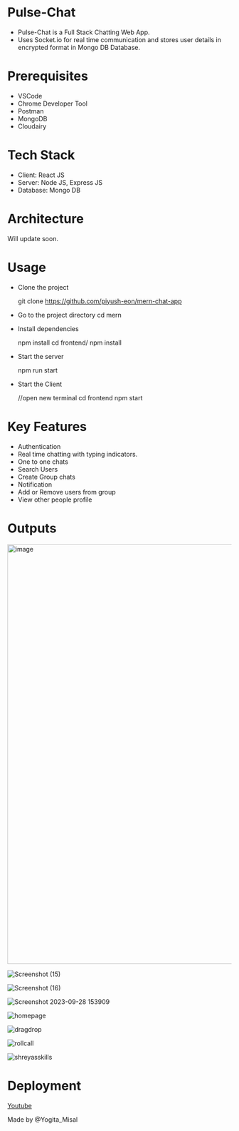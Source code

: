 # Pulse-Chat
- Pulse-Chat is a Full Stack Chatting Web App.
- Uses Socket.io for real time communication and stores user details in encrypted format in Mongo DB Database.

# Prerequisites
* VSCode
* Chrome Developer Tool
* Postman
* MongoDB
* Cloudairy
  
# Tech Stack

* Client: React JS
* Server: Node JS, Express JS
* Database: Mongo DB

# Architecture
Will update soon.
 
  
# Usage
- Clone the project
  
  git clone https://github.com/piyush-eon/mern-chat-app
- Go to the project directory
  cd mern
  
- Install dependencies

  npm install
  cd frontend/
  npm install
- Start the server

  npm run start
- Start the Client

  //open new terminal
  cd frontend
  npm start
  
# Key Features
- Authentication
- Real time chatting with typing indicators.
- One to one chats
- Search Users
- Create Group chats
- Notification
- Add or Remove users from group
- View other people profile

# Outputs

<img width="941" alt="image" src="https://github.com/yogi-25/Pulse-Chat/assets/55496505/99a381c3-5598-4db6-985f-13e6da2bdd87">

![Screenshot (15)](https://github.com/yogi-25/TalkingDocs/assets/55496505/5af8d4ed-5a1f-4cb6-bebe-0abaab5e9626)

![Screenshot (16)](https://github.com/yogi-25/TalkingDocs/assets/55496505/a57ee656-8128-44df-b8ce-159ec271b093)

![Screenshot 2023-09-28 153909](https://github.com/yogi-25/TalkingDocs/assets/55496505/c71aad45-82e3-4a7e-ba9b-7c6dcb0c0319)

![homepage](https://github.com/yogi-25/TalkingDocs/assets/55496505/84dc85ed-65a2-4e66-88f7-639717f2cee7)

![dragdrop](https://github.com/yogi-25/TalkingDocs/assets/55496505/523d3753-0143-4e26-aee1-c998bb86dbd3)

![rollcall](https://github.com/yogi-25/TalkingDocs/assets/55496505/b15e000c-501c-468b-9373-aedbf34645d4)

![shreyasskills](https://github.com/yogi-25/TalkingDocs/assets/55496505/37c57338-a1ef-45a0-9770-20204306dd11)

# Deployment 


[Youtube](https://youtu.be/L3UUCssmNMc?si=ybRpt2XcBh0wr) 

Made by
@Yogita_Misal
